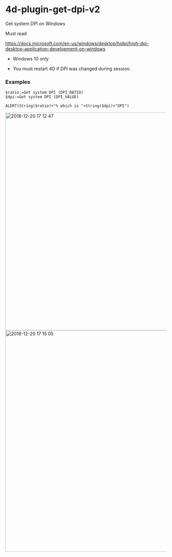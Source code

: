 # 4d-plugin-get-dpi-v2
Get system DPI on Windows

Must read 

https://docs.microsoft.com/en-us/windows/desktop/hidpi/high-dpi-desktop-application-development-on-windows

* Windows 10 only

* You must restart 4D if DPI was changed during session.

### Examples

```
$ratio:=Get system DPI (DPI_RATIO)
$dpi:=Get system DPI (DPI_VALUE)

ALERT(String($ratio)+"% which is "+String($dpi)+"DPI")
```

<img width="681" alt="2018-12-20 17 12 47" src="https://user-images.githubusercontent.com/1725068/50272824-4f09aa00-047c-11e9-8773-0b57cf915744.png">

<img width="693" alt="2018-12-20 17 15 05" src="https://user-images.githubusercontent.com/1725068/50272838-5fba2000-047c-11e9-8e9e-ababa5753128.png">
